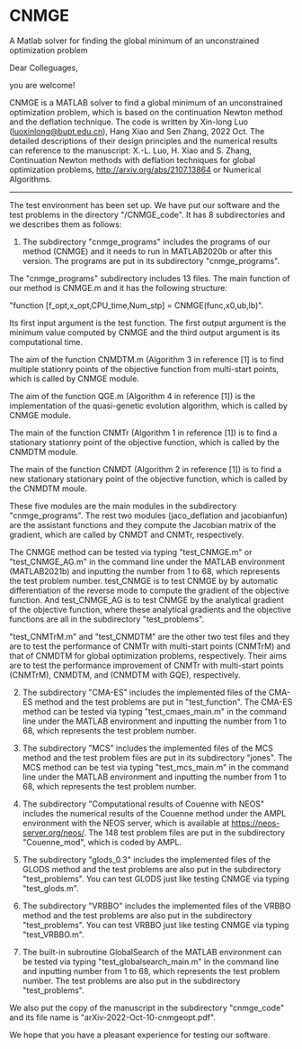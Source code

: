 # CNMGE
A Matlab solver for finding the global minimum of an unconstrained optimization problem

Dear Colleguages,

you are welcome!

CNMGE is a MATLAB solver to find a global minimum of an unconstrained optimization problem, 
which is based on the continuation Newton method and the deflation technique. 
The code is written by Xin-long Luo (luoxinlong@bupt.edu.cn), Hang Xiao and Sen Zhang, 2022 Oct.
The detailed descriptions of their design principles and the numerical results can reference to the 
manuscript: X.-L. Luo, H. Xiao and S. Zhang, Continuation Newton methods with deflation 
techniques for global optimization problems, http://arxiv.org/abs/2107.13864 or Numerical Algorithms. 

---------------------------------

The test environment has been set up. We have put our software and the test problems in the 
directory "/CNMGE_code". It has 8 subdirectories and we describes 
them as follows:

1. The subdirectory "cnmge_programs" includes the programs of our method (CNMGE) and 
it needs to run in MATLAB2020b or after this version.  The programs are put in its subdirectory 
"cnmge_programs". 

The "cnmge_programs" subdirectory includes 13 files. The main function of our method is 
CNMGE.m and it has the following structure:

"function [f_opt,x_opt,CPU_time,Num_stp] = CNMGE(func,x0,ub,lb)".

Its first input argument is the test function. The first output argument is the minimum value 
computed by CNMGE and the third output argument is its computational time.

The aim of the function CNMDTM.m (Algorithm 3 in reference [1] is to find multiple stationry 
points of the objective function from multi-start points, which is called by CNMGE module.

The aim of the function QGE.m (Algorithm 4 in reference [1]) is the implementation of the 
quasi-genetic evolution algorithm, which is called by CNMGE module.

The main of the function CNMTr (Algorithm 1 in reference [1]) is to find a stationary stationry 
point of the objective function, which is called by the CNMDTM module. 

The main of the function CNMDT (Algorithm 2 in reference [1]) is to find a new stationary stationary 
point of the objective function, which is called by the CNMDTM moule. 

These five modules are the main modules in the subdirectory "cnmge_programs". The rest two 
modules (jaco_deflation and jacobianfun) are the assistant functions and they compute the Jacobian 
matrix of the gradient, which are called by CNMDT and CNMTr, respectively. 


The CNMGE method can be tested via typing "test_CNMGE.m"  or "test_CNMGE_AG.m" in the command 
line under the MATLAB environment (MATLAB2021b) and inputting the number from 1 to 68,  which 
represents the test problem number. test_CNMGE is to test CNMGE by by  automatic differentiation 
of the reverse mode to compute the gradient of the objective function. And test_CNMGE_AG is to 
test CNMGE by the analytical gradient of the objective function, where these analytical gradients and 
the objective functions are all in the subdirectory "test_problems".
 
"test_CNMTrM.m" and "test_CNMDTM" are the other two test files and they are to test the performance 
of CNMTr with multi-start points (CNMTrM) and that of CNMDTM for global optimization problems, 
respectively. Their aims are to test the performance improvement of CNMTr with multi-start points 
(CNMTrM), CNMDTM, and (CNMDTM with GQE), respectively. 

2. The subdirectory "CMA-ES" includes the implemented files of the CMA-ES method and the test 
problems are put in "test_function". The CMA-ES method can be tested via typing "test_cmaes_main.m" 
in the command line under the MATLAB environment and inputting the number from 1 to 68, which 
represents the test problem number.

3. The subdirectory "MCS" includes the implemented files of the MCS method and the test problem 
files are put in its subdirectory "jones". The MCS method can be test via typing "test_mcs_main.m" in 
the command line under the MATLAB environment and inputting the number from 1 to 68, which 
represents the test problem number.

4. The subdirectory "Computational results of Couenne with NEOS" includes the numerical results of 
the Couenne method under the AMPL environment with the NEOS server, which is available at
https://neos-server.org/neos/. The 148 test problem files are put in the subdirectory "Couenne_mod", 
which is coded by AMPL.

6. The subdirectory "glods_0.3" includes the implemented files of the GLODS method and the test 
problems are also put in the subdirectory "test_problems". You can test GLODS just like testing 
CNMGE via typing "test_glods.m".

7. The subdirectory "VRBBO" includes the implemented files of the VRBBO method and the test 
problems are also put in the subdirectory "test_problems". You can test VRBBO just like testing 
CNMGE via typing "test_VRBBO.m".

8. The built-in subroutine GlobalSearch of the MATLAB environment can be tested via typing 
"test_globalsearch_main.m" in the command line and inputting number from 1 to 68, which represents 
the test problem number. The test problems are also put in the subdirectory "test_problems".

We also put the copy of the manuscript in the subdirectory "cnmge_code" and its file name is 
"arXiv-2022-Oct-10-cnmgeopt.pdf". 

We hope that you have a pleasant experience for testing our software.


